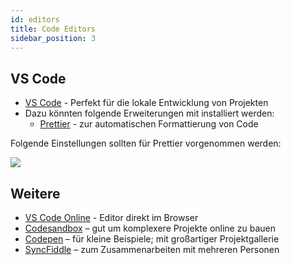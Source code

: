 ```yaml
---
id: editors
title: Code Editors
sidebar_position: 3
---
```


## VS Code

- [VS Code](https://code.visualstudio.com/) - Perfekt für die lokale Entwicklung von Projekten
- Dazu könnten folgende Erweiterungen mit installiert werden:
  - [Prettier](https://marketplace.visualstudio.com/items?itemName=esbenp.prettier-vscode) - zur automatischen Formattierung von Code

Folgende Einstellungen sollten für Prettier vorgenommen werden:

![](/img/notes/vscode_settings.png)

## Weitere

- [VS Code Online](https://vscode.dev/) - Editor direkt im Browser
- [Codesandbox](https://codesandbox.io/) – gut um komplexere Projekte online zu bauen
- [Codepen](https://codepen.io/) – für kleine Beispiele; mit großartiger Projektgallerie
- [SyncFiddle](https://syncfiddle.net/) – zum Zusammenarbeiten mit mehreren Personen

